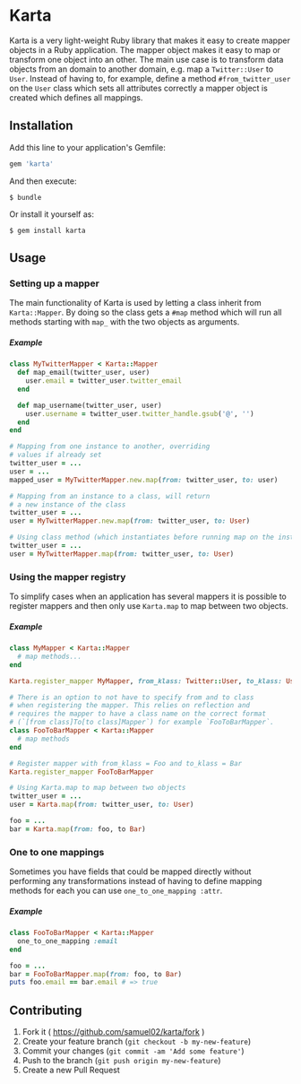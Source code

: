 # Karta

Karta is a very light-weight Ruby library that makes it easy to create mapper objects in a Ruby application. The mapper object makes it easy to map or transform one object into an other. The main use case is to transform data objects from an domain to another domain, e.g. map a `Twitter::User` to `User`. Instead of having to, for example, define a method `#from_twitter_user` on the `User` class which sets all attributes correctly a mapper object is created which defines all mappings.

## Installation

Add this line to your application's Gemfile:

```ruby
gem 'karta'
```

And then execute:

    $ bundle

Or install it yourself as:

    $ gem install karta

## Usage

### Setting up a mapper
The main functionality of Karta is used by letting a class inherit from `Karta::Mapper`. By doing so the class gets a `#map` method which will run all methods starting with `map_` with the two objects as arguments.

##### Example
```ruby
class MyTwitterMapper < Karta::Mapper
  def map_email(twitter_user, user)
    user.email = twitter_user.twitter_email
  end

  def map_username(twitter_user, user)
    user.username = twitter_user.twitter_handle.gsub('@', '')
  end
end

# Mapping from one instance to another, overriding
# values if already set
twitter_user = ...
user = ...
mapped_user = MyTwitterMapper.new.map(from: twitter_user, to: user)

# Mapping from an instance to a class, will return
# a new instance of the class
twitter_user = ...
user = MyTwitterMapper.new.map(from: twitter_user, to: User)

# Using class method (which instantiates before running map on the instance)
twitter_user = ...
user = MyTwitterMapper.map(from: twitter_user, to: User)
```

### Using the mapper registry
To simplify cases when an application has several mappers it is possible to register mappers and then only use `Karta.map` to map between two objects.

##### Example

```ruby
class MyMapper < Karta::Mapper
  # map methods...
end

Karta.register_mapper MyMapper, from_klass: Twitter::User, to_klass: User

# There is an option to not have to specify from and to class
# when registering the mapper. This relies on reflection and
# requires the mapper to have a class name on the correct format
# (`[from class]To[to class]Mapper`) for example `FooToBarMapper`.
class FooToBarMapper < Karta::Mapper
  # map methods
end

# Register mapper with from_klass = Foo and to_klass = Bar
Karta.register_mapper FooToBarMapper

# Using Karta.map to map between two objects
twitter_user = ...
user = Karta.map(from: twitter_user, to: User)

foo = ...
bar = Karta.map(from: foo, to Bar)
```

### One to one mappings
Sometimes you have fields that could be mapped directly without performing any transformations instead of having to define mapping methods for each you can use `one_to_one_mapping :attr`.

##### Example

```ruby
class FooToBarMapper < Karta::Mapper
  one_to_one_mapping :email
end

foo = ...
bar = FooToBarMapper.map(from: foo, to Bar)
puts foo.email == bar.email # => true
```

## Contributing

1. Fork it ( https://github.com/samuel02/karta/fork )
2. Create your feature branch (`git checkout -b my-new-feature`)
3. Commit your changes (`git commit -am 'Add some feature'`)
4. Push to the branch (`git push origin my-new-feature`)
5. Create a new Pull Request
